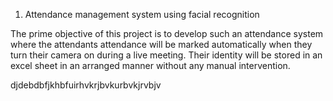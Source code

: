 1. Attendance management system using facial recognition

The prime objective of this project is to develop such an attendance system where the attendants attendance will be marked automatically when they turn their camera on during a live meeting. Their identity will be stored in an excel sheet in an arranged manner without any manual intervention.

djdebdbfjkhbfuirhvkrjbvkurbvkjrvbjv
